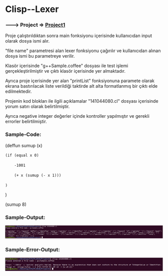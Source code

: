 # Clisp--Lexer

### ---> Project => [Project1](../master/Project1.pdf)

Proje çalıştırıldıktan sonra main fonksiyonu içerisinde kullanıcıdan input olarak dosya ismi alır.

"file name" parametresi alan lexer fonksiyonu çağırılır ve kullanıcıdan alınan dosya ismi bu parametreye verilir.

Klasör içerisinde "g++Sample.coffee" dosyası ile test işlemi gerçekleştirilmiştir ve çıktı klasör içerisinde yer almaktadır.

Ayrıca proje içerisinde yer alan "printList" fonksiyonuna paramete olarak ekrana bastırılacak liste verildiği taktirde 
alt alta formatlanmış bir çıktı elde edilmektedir.

Projenin kod blokları ile ilgili açıklamalar "141044080.cl" dosyası içerisinde yorum satırı olarak belirtilmiştir.

Ayrıca negative integer değerler içinde kontroller yapılmıştır ve gerekli errorler belirtilmiştir.

### Sample-Code: 

(deffun sumup (x)

	(if (equal x 0)
	
		-1001
		
		(+ x (sumup (- x 1)))
		
	)
	
)
	
(sumup 8)


### Sample-Output: 
![alt text](https://github.com/yunuscevik/Clisp--Lexer/blob/master/ScreenShot/g%2B%2BSample-Output.png "Logo Title Text 1")


### Sample-Error-Output: 
![alt text](https://github.com/yunuscevik/Clisp--Lexer/blob/master/ScreenShot/g%2B%2BSample-Error-Output.png "Logo Title Text 1")
